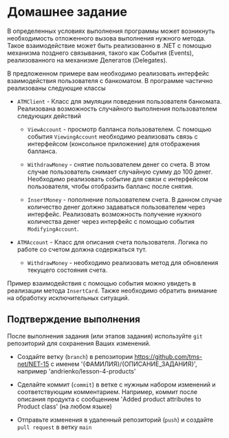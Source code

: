 # Домашнее задание
В определенных условиях выполнения программы может возникнуть необходимость отложенного вызова выполнения нужного метода. Такое взаимодействие может быть реализованно в .NET с помощью механизма позднего связывания, такого как События (Events), реализованного на механизме Делегатов (Delegates).

В предложенном примере вам необходимо реализовать интерфейс взаимодействия пользователя с банкоматом. В программе частично реализованы следующие классы

 - `ATMClient` - Класс для эмуляции поведения пользователя банкомата. Реализована возможность случайного выполнения пользователем следующих действий

    - `ViewAccount` - просмотр балланса пользователем.
      С помощью события `ViewingAccount` необходимо реализовать связь с интерфейсом (консольное приложение) для отображения балланса.

    - `WithdrawMoney` - снятие пользователем денег со счета. В этом случае пользователь снимает случайную сумму до 100 денег.
      Необходимо реализовать событие для связи с интерфейсом пользователя, чтобы отобразить балланс после снятия.

    - `InsertMoney` - пополнение пользователем счета. В данном случае количество денег должно задаваться пользователем через интерфейс.
      Реализовать возможность получение нужного количества денег через интерфейс с помощью события `ModifyingAccount`.

 - `ATMAccount` - Класс для описания счета пользователя. Логика по работе со счетом должна содержаться тут.

    - `WithdrawMoney` - необходимо реализовать метод для обновления текущего состояния счета.

Пример взаимодействия с помощью события можно увидеть в реализации метода `InsertCard`. Также необходимо обратить внимание на обработку исключительных ситуаций.

## Подтверждение выполнения
После выполнения задания (или этапов задания) используйте `git` репозиторий для сохранения Ваших изменений.

 - Создайте ветку (`branch`) в репозитории https://github.com/tms-net/NET-15 с именем '{ФАМИЛИЯ}/{ОПИСАНИЕ_ЗАДАНИЯ}', например 'andrienko/lesson-4-products'

 - Сделайте коммит (`commit`) в ветке с нужным набором изменений и соответствующим комментарием. Например, коммит после описания продукта с сообщением 'Added product attributes to Product class' (на любом языке)

 - Отправьте изменения в удаленный репозиторий (`push`) и создайте `pull request` в ветку `main`